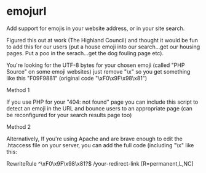 # emojurl
Add support for emojis in your website address, or in your site search.

Figured this out at work (The Highland Council) and thought it would be fun to add this for our users (put a house emoji into our search...get our housing pages. Put a poo in the serach...get the dog fouling page etc).

You're looking for the UTF-8 bytes for your chosen emoji (called "PHP Source" on some emoji websites) just remove "\x" so you get something like this "F09F9881" (original code "\xF0\x9F\x98\x81")

Method 1

If you use PHP for your "404: not found" page you can include this script to detect an emoji in the URL and bounce users to  an appropriate page (can be reconfigured for your search results page too)

Method 2

Alternatively, If you're using Apache and are brave enough to edit the .htaccess file on your server, you can add the full code (including "\x" like this:

  RewriteRule ^\xF0\x9F\x98\x81?$ /your-redirect-link [R=permanent,L,NC]
